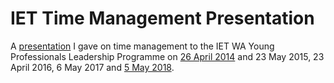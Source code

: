 IET Time Management Presentation
================================

A [presentation](https://github.com/robdmoore/IETTimeManagementPresentation/raw/master/TimeManagementAndProjectPlanning.pptx) I gave on time management to the IET WA Young Professionals Leadership Programme on [26 April 2014](https://twitter.com/robdmoore/status/459904140575916033) and 23 May 2015, 23 April 2016, 6 May 2017 and [5 May 2018](https://twitter.com/robdmoore/status/992647788260290566).
